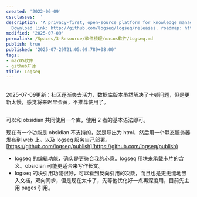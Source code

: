 ```yaml
---
created: '2022-06-09'
cssclasses: ''
description: 'A privacy-first, open-source platform for knowledge management and collaboration.
  Download link: http://github.com/logseq/logseq/releases. roadmap: http://trello.com/b/8txSM12G/roadmap'
modified: '2025-07-09'
permalink: /Spaces/3-Resource/软件梳理/macos软件/Logseq.md
publish: true
published: '2025-07-29T21:05:09.789+08:00'
tags:
- macOS软件
- github开源
title: Logseq
---
```

##

2025-07-09更新：社区逐渐失去活力，数据库版本虽然解决了卡顿问题，但是更新太慢，感觉将来迟早会黄，不推荐使用了。

##

可以和 obsidian 共同使用一个库，使用 2 者的基本语法即可。

  现在有一个功能是 obsidian 不支持的，就是导出为 html，然后用一个静态服务器发布到 web 上。以及 logseq 服务自己部署。[https://github.com/logseq/publish](https://github.com/logseq/publish)

- logseq 的编辑功能，确实是更符合我的心意。logseq 用块来承载卡片的含义。obsidian 可能更适合来写作长文。
- logseq 的块引用功能很好，可以看到反向引用的次数，而且也是更无缝地嵌入文档，双向同步，但是现在太卡了，先等他优化好一点再深度用，目前先主用 pages 引用。
